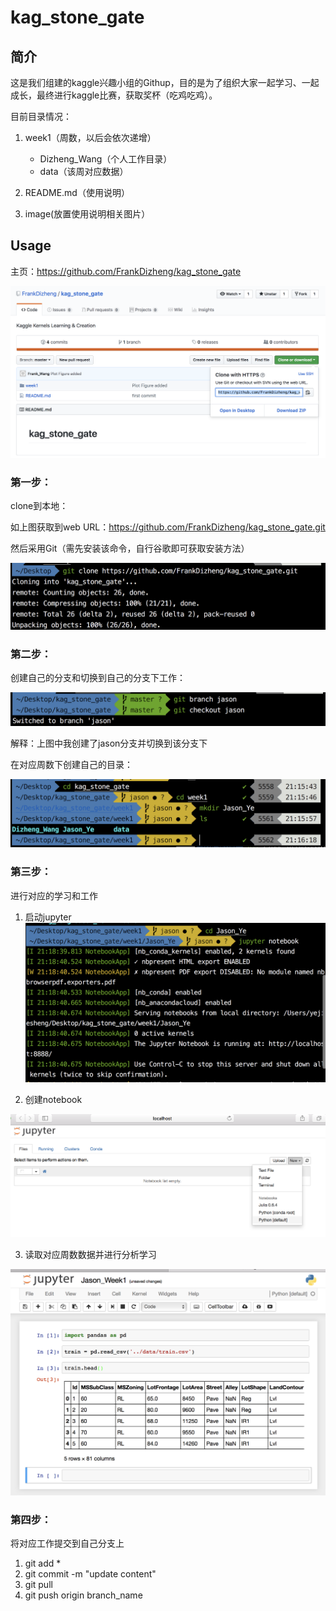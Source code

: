 # kag_stone_gate

## 简介
	
这是我们组建的kaggle兴趣小组的Githup，目的是为了组织大家一起学习、一起成长，最终进行kaggle比赛，获取奖杯（吃鸡吃鸡）。

目前目录情况：

1.	week1（周数，以后会依次递增）
	- Dizheng_Wang（个人工作目录）
	- data（该周对应数据）
	
2. README.md（使用说明）
3. image(放置使用说明相关图片）

## Usage

主页：https://github.com/FrankDizheng/kag_stone_gate

![](./image/Githup_Page.png)

### 第一步：

clone到本地：

如上图获取到web URL：https://github.com/FrankDizheng/kag_stone_gate.git

然后采用Git（需先安装该命令，自行谷歌即可获取安装方法）

![](./image/Kag_Stone_gate_clone.png)

### 第二步：

创建自己的分支和切换到自己的分支下工作：

![](./image/Git_create_and_checkout_Branch.png)

解释：上图中我创建了jason分支并切换到该分支下

在对应周数下创建自己的目录：

![](./image/create_directory.png)


### 第三步：

进行对应的学习和工作

1. 	启动jupyter
![](./image/Start_jupyter.png)	
	
	
2. 创建notebook

![](./image/jupyter_start.png)

3. 读取对应周数数据并进行分析学习

![](./image/notebook_write.png)



### 第四步：

将对应工作提交到自己分支上

1.	git add *
2. git commit -m "update content"
3. git pull
4. git push origin branch_name








	

